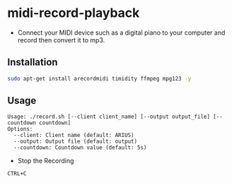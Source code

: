 # midi-record-playback

- Connect your MIDI device such as a digital piano to your computer and record then convert it to mp3.

## Installation

```bash
sudo apt-get install arecordmidi timidity ffmpeg mpg123 -y
```

## Usage 

```
Usage: ./record.sh [--client client_name] [--output output_file] [--countdown countdown]
Options:
  --client: Client name (default: ARIUS)
  --output: Output file (default: output)
  --countdown: Countdown value (default: 5s)
```

- Stop the Recording

```
CTRL+C
```

